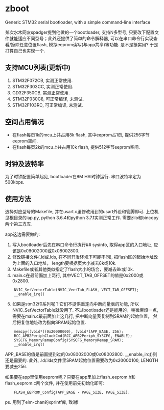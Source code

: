 # zboot
Generic STM32 serial bootloader, with a simple command-line interface

某次水木网友spadger提到他做的一个bootloader, 支持N多型号, 只要改下配置文件就能适应不同型号；此外还提供了简单的命令解释器, 可以在串口命令行实现查看/擦除任意位置flash, 模拟eeprom读写(与app共享)等功能. 是不是挺实用? 于是打算自己也实现一个.

## 支持MCU列表(更新中)

1. STM32F072CB, 实测正常使用.
2. STM32F303CC, 实测正常使用.
3. GD32F350CB, 实测正常使用.
4. STM32F030C8, 可正常编译, 未测试.
5. STM32F103RC, 可正常编译, 未测试.

## 空间占用情况

- 在flash每页1k的mcu上共占用8k flash, 其中eeprom占1页, 提供256字节eeprom空间.
- 在flash每页2k的mcu上共占用10k flash, 提供512字节eeprom空间.

## 时钟及波特率

为了时钟配置简单起见, bootloader在8M HSI时钟运行. 串口波特率定为500kbps.

## 使用方法

选择对应型号的Makefile, 并在usart.c里修改用到的usart外设和管脚即可. 上位机见根目录的iap.py, python 3.6.4和python 3.7.1实测正常工作. 需要zlib和bincopy两个第三方库.

app这边需要做的:

1. 写入bootloader后先在串口命令行执行## sysinfo, 取得app区的入口地址, 应该是0x08002000或0x08002800.
2. 修改链接文件(.ld或.lds, 在不同开发环境下可能不同), 把flash区的起始地址改为上面的入口地址， length要根据页大小减去8k或10k.
3. Makefile或者其他类似指定了flash大小的场合，要减去8k或10k.
4. main.c在最前面加上两行, 其中VECT_TAB_OFFSET的值是0x2000或0x2800.

```
    NVIC_SetVectorTable(NVIC_VectTab_FLASH, VECT_TAB_OFFSET);
    __enable_irq()
```

5. 如果是stm32f0系列呢？它们不提供重定向中断向量表的功能, 所以NVIC_SetVectorTable就没用了. 不过bootloader还是能用的，稍微麻烦一点, 需要在main.c最前面加上这几行, 把中断向量表复制到SRAM的起始位置， 然后把复位地址改为指向SRAM起始位置. 

```
    memcpy((void*)(0x20000000), (void*)APP_BASE, 256);
    RCC_APB2PeriphClockCmd(RCC_APB2Periph_SYSCFG, ENABLE);
    SYSCFG_MemoryRemapConfig(SYSCFG_MemoryRemap_SRAM);
    __enable_irq()
```    
    
APP_BASE的值是前面提到过的0x08002000或0x08002800. __enable_irq()则还是需要的. 此外, .ld/.lds文件里SRAM起始位置需要改为0x20000100, LENGTH要减去256.

如果要在app里使用eeprom呢？只要在app里加上flash_eeprom.h和flash_eeprom.c两个文件, 并在使用前先初始化即可:

```
    FLASH_EEPROM_Config(APP_BASE - PAGE_SIZE, PAGE_SIZE);
```

ps. 用到了elm-chan的xprintf库, 致谢!
